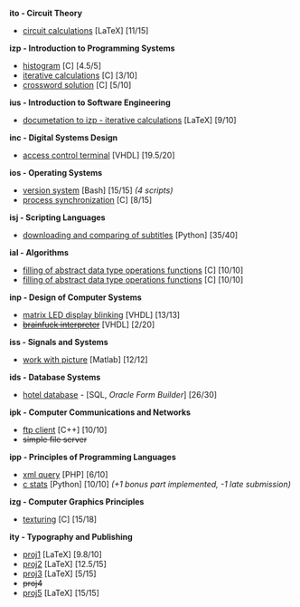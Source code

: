 **ito - Circuit Theory**
- [circuit calculations](/ito/proj.tex) [LaTeX] [11/15]

**izp - Introduction to Programming Systems**
- [histogram](/izp/proj1/proj1.c) [C] [4.5/5]
- [iterative calculations](/izp/proj2/proj2.c) [C] [3/10]
- [crossword solution](/izp/proj3/proj3.c) [C] [5/10]

**ius - Introduction to Software Engineering**
- [documetation to izp - iterative calculations](/ius/proj2.tex) [LaTeX] [9/10]

**inc - Digital Systems Design**
- [access control terminal](/inc/fsm.vhd) [VHDL] [19.5/20]

**ios - Operating Systems**
- [version system](/ios/proj1/) [Bash] [15/15] *(4 scripts)*
- [process synchronization](/ios/proj2/santa.c) [C] [8/15]

**isj - Scripting Languages**
- [downloading and comparing of subtitles](/isj/titles.py) [Python] [35/40]

**ial - Algorithms**
- [filling of abstract data type operations functions](/ial/du1/) [C] [10/10]
- [filling of abstract data type operations functions](/ial/du2/) [C] [10/10]

**inp - Design of Computer Systems**
- [matrix LED display blinking](/inp/proj1/fpga/ledc8x8.vhd) [VHDL] [13/13]
- [~~brainfuck interpreter~~](/inp/proj2/cpu_nedokoncene.vhd) [VHDL] [2/20]

**iss - Signals and Systems**
- [work with picture](/iss/reseni.m) [Matlab] [12/12]

**ids - Database Systems**
- [hotel database](/ids/projekt) - [SQL, *Oracle Form Builder*] [26/30]

**ipk - Computer Communications and Networks**
- [ftp client](/ipk/projekt1/ftpclient.cpp) [C++] [10/10]
- ~~simple file server~~

**ipp - Principles of Programming Languages**
- [xml query](/ipp/proj1/xqr.php) [PHP] [6/10]
- [c stats](/ipp/proj2/cst.py) [Python] [10/10] *(+1 bonus part implemented, -1 late submission)*

**izg - Computer Graphics Principles**
- [texturing](/izg/projekt/student.c) [C] [15/18]

**ity - Typography and Publishing**
- [proj1](/ity/proj1/proj1.tex) [LaTeX] [9.8/10]
- [proj2](/ity/proj2/proj2.tex) [LaTeX] [12.5/15]
- [proj3](/ity/proj3/proj3.tex) [LaTeX] [5/15]
- ~~proj4~~
- [proj5](/ity/proj5/proj5.tex) [LaTeX] [15/15]
